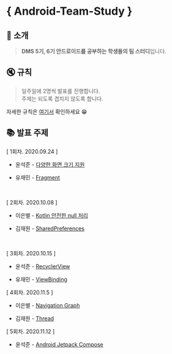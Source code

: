 # { Android-Team-Study }

## :mega: 소개
 > **DMS 5기, 6기 안드로이드를 공부하는 학생들의 팀 스터디**입니다.  
 
## :mute: 규칙
> 일주일에 2명씩 발표를 진행합니다.  
> 주제는 되도록 겹치지 않도록 합니다.   

자세한 규칙은 [여기서](https://github.com/Develop-Team-Study/Android-Team-Study/blob/master/RULES.md) 확인하세요 😁



## 📚 발표 주제
[ 1회차. 2020.09.24 ] 

- 윤석준 - [다양한 화면 크기 지원](https://github.com/Develop-Team-Study/Android-Team-Study/blob/master/2020.09.24/%EB%8B%A4%EC%96%91%ED%95%9C%20%ED%99%94%EB%A9%B4%20%ED%81%AC%EA%B8%B0%20%EC%A7%80%EC%9B%90.key)

- 유재민 - [Fragment]()

<br/>

[ 2회차. 2020.10.08 ] 

- 이은별 - [Kotlin 안전한 null 처리](https://github.com/Develop-Team-Study/Android-Team-Study/tree/master/2020.10.08)

- 김재원 - [SharedPreferences](https://github.com/jaewonkim1468/AndroidStudy/blob/master/AndroidStudy/SharedPreferences_study.md)

<br/>

[ 3회차. 2020.10.15 ]

- 윤석준 - [RecyclerView](https://github.com/Develop-Team-Study/Android-Team-Study/tree/master/2020.10.15/RecyclerView)

- 유재민 - [ViewBinding](https://github.com/Develop-Team-Study/Android-Team-Study/tree/master/2020.10.15/ViewBinding)

[ 4회차. 2020.11.5 ]

- 이은별 - [Navigation Graph](https://github.com/Develop-Team-Study/Android-Team-Study/tree/master/2020.11.05)

- 김재원 - [Thread](https://github.com/Develop-Team-Study/Android-Team-Study/tree/master/2020.11.05)

[ 5회차. 2020.11.12 ]

- 윤석준 - [Android Jetpack Compose](https://github.com/Develop-Team-Study/Android-Team-Study/blob/master/2020.11.12/Android%20Jetpack%20Compose.key)
